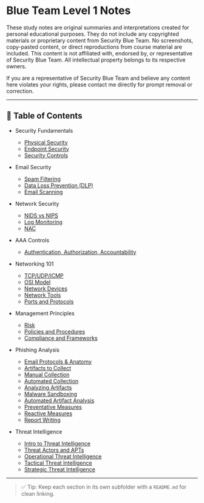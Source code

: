 # Blue Team Level 1 Notes

These study notes are original summaries and interpretations created for personal educational purposes. They do not include any copyrighted materials or proprietary content from Security Blue Team. No screenshots, copy-pasted content, or direct reproductions from course material are included. This content is not affiliated with, endorsed by, or representative of Security Blue Team. All intellectual property belongs to its respective owners.

If you are a representative of Security Blue Team and believe any content here violates your rights, please contact me directly for prompt removal or correction.

---

## 📘 Table of Contents

- Security Fundamentals  
  - [Physical Security](./Security%20Fundamentals/physical-security/README.md)  
  - [Endpoint Security](./security-fundamentals/endpoint-security/README.md)  
  - [Security Controls](./security-fundamentals/security-controls/README.md)  

- Email Security  
  - [Spam Filtering](./email-security/spam-filtering/README.md)  
  - [Data Loss Prevention (DLP)](./email-security/dlp/README.md)  
  - [Email Scanning](./email-security/email-scanning/README.md)  

- Network Security  
  - [NIDS vs NIPS](./network-security/nids-nips/README.md)  
  - [Log Monitoring](./network-security/log-monitoring/README.md)  
  - [NAC](./network-security/nac/README.md)  

- AAA Controls  
  - [Authentication, Authorization, Accountability](./aaa/README.md)  

- Networking 101  
  - [TCP/UDP/ICMP](./networking/tcp-udp-icmp/README.md)  
  - [OSI Model](./networking/osi-model/README.md)  
  - [Network Devices](./networking/network-devices/README.md)  
  - [Network Tools](./networking/network-tools/README.md)  
  - [Ports and Protocols](./networking/ports-protocols/README.md)  

- Management Principles  
  - [Risk](./management/risk/README.md)  
  - [Policies and Procedures](./management/policies/README.md)  
  - [Compliance and Frameworks](./management/compliance/README.md)  

- Phishing Analysis  
  - [Email Protocols & Anatomy](./phishing/email-protocols-anatomy/README.md)
  - [Artifacts to Collect](./phishing/artifacts-to-collect/README.md)
  - [Manual Collection](./phishing/manual-collection/README.md)
  - [Automated Collection](./phishing/automated-collection/README.md)
  - [Analyzing Artifacts](./phishing/analyzing-artifacts/READNE.md)
  - [Malware Sandboxing](./phishing/malware-sandboxing/README.md)
  - [Automated Artifact Analysis](./phishing/automated-artifact-analysis/README.md)
  - [Preventative Measures](./phishing/preventative-measures/README.md)
  - [Reactive Measures](./phishing/reactive-measures/README.md)
  - [Report Writing](./phishing/report-writing/README.md)

- Threat Intelligence
  - [Intro to Threat Intelligence](./threat-intel/intro/README.md)
  - [Threat Actors and APTs](./threat-intel/threat-actors/README.md)
  - [Operational Threat Intelligence](./threat-intel/operational-threat-intel/README.md)
  - [Tactical Threat Intelligence](./threat-intel/tactical-threat-intel/README.md)
  - [Strategic Threat Intelligence](./threat-intel/strategic-threat-intel/README.md)

   
---

> ✅ Tip: Keep each section in its own subfolder with a `README.md` for clean linking.
